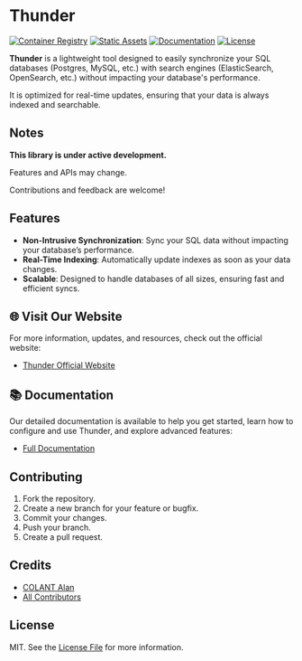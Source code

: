 # Thunder

[![Container Registry](https://img.shields.io/github/release/quix-labs/thunder?label=Latest%20Version&sort=semver)](https://github.com/quix-labs/thunder/releases/latest)
[![Static Assets](https://img.shields.io/github/actions/workflow/status/quix-labs/thunder/goreleaser.yml?label=Static%20Assets)](https://github.com/quix-labs/thunder/actions/workflows/goreleaser.yml)
[![Documentation](https://img.shields.io/github/actions/workflow/status/quix-labs/thunder/deploy_docs.yml?label=Documentation)](https://thunder.quix-labs.com/guide)
[![License](https://img.shields.io/github/license/quix-labs/thunder?color=blue)](https://github.com/quix-labs/thunder/blob/main/LICENSE.md)

**Thunder** is a lightweight tool designed to easily synchronize your SQL databases (Postgres, MySQL, etc.) with search
engines (ElasticSearch, OpenSearch, etc.) without impacting your database's performance.

It is optimized for real-time updates, ensuring that your data is always indexed and searchable.

## Notes

**This library is under active development.**

Features and APIs may change.

Contributions and feedback are welcome!

## Features

- **Non-Intrusive Synchronization**: Sync your SQL data without impacting your database’s performance.
- **Real-Time Indexing**: Automatically update indexes as soon as your data changes.
- **Scalable**: Designed to handle databases of all sizes, ensuring fast and efficient syncs.



## 🌐 Visit Our Website

For more information, updates, and resources, check out the official website:

- [Thunder Official Website](https://thunder.quix-labs.com)

## 📚 Documentation

Our detailed documentation is available to help you get started, learn how to configure and use Thunder, and explore advanced features:

- [Full Documentation](https://thunder.quix-labs.com/guide)


## Contributing

1. Fork the repository.
2. Create a new branch for your feature or bugfix.
3. Commit your changes.
4. Push your branch.
5. Create a pull request.

## Credits

- [COLANT Alan](https://github.com/alancolant)
- [All Contributors](../../contributors)

## License

MIT. See the [License File](LICENSE.md) for more information.
